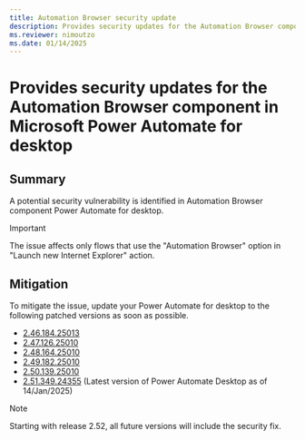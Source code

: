 ```yaml
---
title: Automation Browser security update
description: Provides security updates for the Automation Browser component in Microsoft Power Automate for desktop.
ms.reviewer: nimoutzo
ms.date: 01/14/2025
---
```

# Provides security updates for the Automation Browser component in Microsoft Power Automate for desktop

## Summary

A potential security vulnerability is identified in Automation Browser component Power Automate for desktop.

> [!IMPORTANT]
> The issue affects only flows that use the "Automation Browser" option in "Launch new Internet Explorer" action.

## Mitigation

To mitigate the issue, update your Power Automate for desktop to the following patched versions as soon as possible.

- [2.46.184.25013](https://go.microsoft.com/fwlink/?linkid=2300767)
- [2.47.126.25010](https://go.microsoft.com/fwlink/?linkid=2300573)
- [2.48.164.25010](https://go.microsoft.com/fwlink/?linkid=2300574)
- [2.49.182.25010](https://go.microsoft.com/fwlink/?linkid=2300662)
- [2.50.139.25010](https://go.microsoft.com/fwlink/?linkid=2300768)
- [2.51.349.24355](https://go.microsoft.com/fwlink/?linkid=2102613) (Latest version of Power Automate Desktop as of 14/Jan/2025)

> [!NOTE]
> Starting with release 2.52, all future versions will include the security fix.
